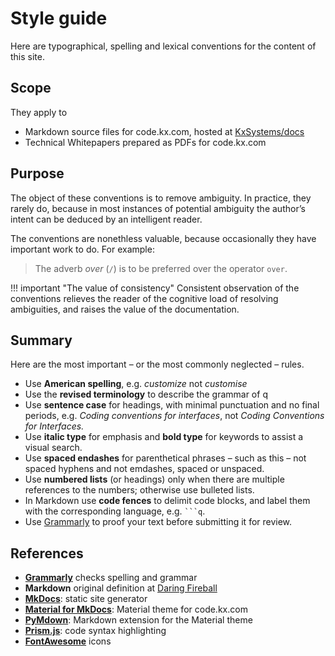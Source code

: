 # Style guide


Here are typographical, spelling and lexical conventions for the content of this site.


## Scope

They apply to 

-   Markdown source files for code.kx.com, hosted at <i class="fab fa-github"></i> [KxSystems/docs](https://github.com/kxsystems/docs)
-   Technical Whitepapers prepared as PDFs for code.kx.com 

## Purpose

The object of these conventions is to remove ambiguity. In practice, they rarely do, because in most instances of potential ambiguity the author’s intent can be deduced by an intelligent reader. 

The conventions are nonethless valuable, because occasionally they have important work to do. 
For example:

> The adverb _over_ (`/`) is to be preferred over the operator `over`.

!!! important "The value of consistency"
    Consistent observation of the conventions relieves the reader of the cognitive load of resolving ambiguities, and raises the value of the documentation. 


## Summary

Here are the most important – or the most commonly neglected – rules.

-   Use **American spelling**, e.g. _customize_ not _customise_
-   Use the **revised terminology** to describe the grammar of q
-   Use **sentence case** for headings, with minimal punctuation and no final periods, e.g. _Coding conventions for interfaces_, not _Coding Conventions for Interfaces._
-   Use **italic type** for emphasis and **bold type** for keywords to assist a visual search. 
-   Use **spaced endashes** for parenthetical phrases – such as this – not spaced hyphens and not emdashes, spaced or unspaced. 
-   Use **numbered lists** (or headings) only when there are multiple references to the numbers; otherwise use bulleted lists. 
-   In Markdown use **code fences** to delimit code blocks, and label them with the corresponding language, e.g. ` ```q `.
-   Use [Grammarly](https://www.grammarly.com/) to proof your text before submitting it for review. 


## References

-   [**Grammarly**](https://www.grammary.com) checks spelling and grammar
-   **Markdown** original definition at [Daring Fireball](https://daringfireball.net/projects/markdown/) 
-   [**MkDocs**](https://mkdocs.org): static site generator
-   [**Material for MkDocs**](https://squidfunk.github.io/mkdocs-material/): Material theme for code.kx.com
-   [**PyMdown**](https://squidfunk.github.io/mkdocs-material/extensions/pymdown/): Markdown extension for the Material theme
-   [**Prism.js**](http://prismjs.com/): code syntax highlighting
-   [**FontAwesome**](http://fontawesome.io/icons/) icons


